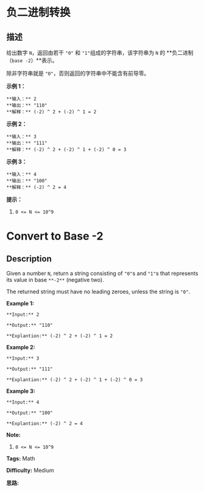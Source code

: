 # 负二进制转换

## 描述

给出数字 `N`，返回由若干 `"0"` 和 `"1"`组成的字符串，该字符串为 `N` 的 **负二进制（`base -2`）**表示。

除非字符串就是 `"0"`，否则返回的字符串中不能含有前导零。



**示例 1：**

    
    
    **输入：** 2
    **输出：** "110"
    **解释：** (-2) ^ 2 + (-2) ^ 1 = 2
    

**示例 2：**

    
    
    **输入：** 3
    **输出：** "111"
    **解释：** (-2) ^ 2 + (-2) ^ 1 + (-2) ^ 0 = 3
    

**示例 3：**

    
    
    **输入：** 4
    **输出：** "100"
    **解释：** (-2) ^ 2 = 4
    



**提示：**

  1. `0 <= N <= 10^9`



# Convert to Base -2

## Description



Given a number `N`, return a string consisting of `"0"`s and `"1"`s that represents its value in base `**-2**` (negative two).

The returned string must have no leading zeroes, unless the string is `"0"`.



**Example 1:**

    
    
    **Input:** 2
    **Output:** "110"
    **Explantion:** (-2) ^ 2 + (-2) ^ 1 = 2
    

**Example 2:**

    
    
    **Input:** 3
    **Output:** "111"
    **Explantion:** (-2) ^ 2 + (-2) ^ 1 + (-2) ^ 0 = 3
    

**Example 3:**

    
    
    **Input:** 4
    **Output:** "100"
    **Explantion:** (-2) ^ 2 = 4
    



**Note:**

  1. `0 <= N <= 10^9`


**Tags:** Math

**Difficulty:** Medium

**思路:**
